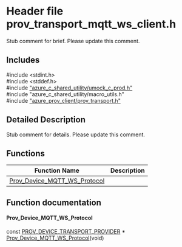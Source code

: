 # Header file prov_transport_mqtt_ws_client.h 

Stub comment for brief. Please update this comment.

## Includes

\#include <stdint.h>  
\#include <stddef.h>  
\#include ["azure_c_shared_utility/umock_c_prod.h"](iot-c-ref-umock-c-prod-h.md)  
\#include "azure_c_shared_utility/macro_utils.h"  
\#include ["azure_prov_client/prov_transport.h"](iot-c-ref-prov-transport-h.md)  

## Detailed Description

Stub comment for details. Please update this comment.

## Functions

Function Name                  | Description                                
--------------------------------|---------------------------------------------
[Prov_Device_MQTT_WS_Protocol](./iot-c-ref-prov-transport-mqtt-ws-client-h/prov-device-mqtt-ws-protocol.md)            | 

## Function documentation

#### Prov_Device_MQTT_WS_Protocol 
const [PROV_DEVICE_TRANSPORT_PROVIDER](#prov__transport_8h_1aa76debb63f18e60e1286841c637b3002) * [Prov_Device_MQTT_WS_Protocol](#prov__transport__mqtt__ws__client_8h_1ab59f0d37b675be713148126e2b63b39d)(void)

